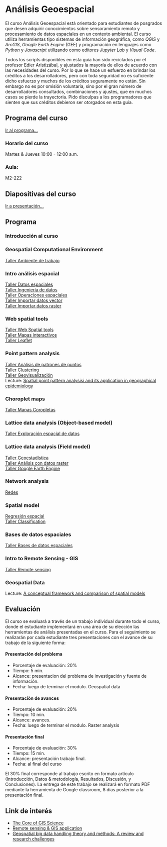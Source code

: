 # Análisis Geoespacial

El curso Análisis Geoespacial está orientado para estudiantes de posgrados que desen adquirir conocimientos sobre sensoramiento remoto y procesamiento de datos espaciales en un contexto ambiental. El curso utiliza herramientas tipo sistemas de información geográfica, como *QGIS* y *ArcGIS*, *Google Earth Engine* (GEE) y programación en lenguajes como *Python* y *Javascript* utilizando como editores *Jupyter Lab* y *Visual Code*. 

Todos los scripts disponibles en esta guía han sido reciclados por el profesor Edier Aristizábal, y ajustados la mayoría de ellos de acuerdo con las necesidades del curso. Por lo que se hace un esfuerzo en brindar los créditos a los desarrolladores, pero con toda seguridad no es suficiente dicho esfuerzo y muchos de los créditos seguramente no están. Sin embargo no es por omisión voluntaria, sino por el gran número de desarrolladores consultados, combinaciones y ajustes, que en muchos casos se pierde la trayectoria. Pido disculpas a los programadores que sienten que sus créditos debieron ser otorgados en esta guía.

## Programa del curso
[Ir al programa...](/Programa_AnalisisGeoespacial.pdf)

### Horario del curso
Martes & Jueves 10:00 - 12:00 a.m.

### Aula:
M2-222

## Diapositivas del curso
[Ir a presentación...](/html/AnalisisGeoespacial.html)

## Programa

### Introducción al curso

### Geospatial Computational Environment
[Taller Ambiente de trabajo](/Notebooks/01_ComputationalEnvironment.ipynb)  

### Intro análisis espacial
[Taller Datos espaciales](/Notebooks/02_GeospatialData.ipynb)   
[Taller Ingeniería de datos](/Notebooks/03_DataEngineering.ipynb)  
[Taller Operaciones espaciales](/Notebooks/04_SpatialOperation.ipynb)  
[Taller Importar datos vector](/Notebooks/05_DownloadData_Vector.ipynb)  
[Taller Importar datos raster](/Notebooks/06_DownloadData_Raster.ipynb)  

### Web spatial tools
[Taller Web Spatial tools](/Notebooks/07_WebMapping.ipynb)  
[Taller Mapas interactivos](/Notebooks/08_InteractiveMaps.ipynb)  
[Taller Leaflet](/Notebooks/09_Leaflet.ipynb)  

### Point pattern analysis
[Taller Análisis de patrones de puntos](/Notebooks/10_PointPatternAnalysis.ipynb)  
[Taller Clustering](/Notebooks/11_Clustering.ipynb)  
[Taller Geovisualización](/Notebooks/12_Geovisualization.ipynb)  
Lecture: [Spatial point pattern analysisi and its application in geographical epidemiology](https://fenix.ciencias.ulisboa.pt/downloadFile/281612415665591/point_epidemology.pdf)  

### Choroplet maps
[Taller Mapas Coropletas](/Notebooks/13_Choropleth.ipynb)   

### Lattice data analysis (Object-based model)
[Taller Exploración espacial de datos](/Notebooks/14_SpatialAssociation.ipynb)

### Lattice data analysis (Field model)
[Taller Geoestadística](/Notebooks/15_Geostatistic.ipynb)  
[Taller Análisis con datos raster](/Notebooks/16_Raster.ipynb)     
[Taller Google Earth Engine](/Notebooks/17_GEE.ipynb)  

### Network analysis
[Redes](/Notebooks/18_Network.ipynb) 

### Spatial model
[Regresión espacial](/Notebooks/19_SpatialRegression.ipynb)  
[Taller Classification](/Notebooks/20_Clasificacion.ipynb)   

### Bases de datos espaciales
[Taller Bases de datos espaciales](/Notebooks/21_SGDB.ipynb) 

### Intro to Remote Sensing - GIS
[Taller Remote sensing](/Guias/Guia_SIG.pdf) 

### Geospatial Data
Lecture: [A conceptual framework and comparison of spatial models](https://www.researchgate.net/publication/244954245_A_Conceptual_Framework_and_Comparison_of_Spatial_Data_Models)

## Evaluación
El curso se evaluará a través de un trabajo individual durante todo el curso, donde el estudiante implementará en una área de 
su elección las herramientas de análisis presentadas en el curso. Para el seguimiento se realizarán por cada estudiante tres 
presentaciones con el avance de su trabajo de la siguiente forma:

#### Presentación del problema
* Porcentaje de evaluación: 20%
* Tiempo: 5 min.
* Alcance: presentacion del problema de investigación y fuente de información.
* Fecha: luego de terminar el modulo. Geospatial data

#### Presentaciòn de avances
* Porcentaje de evaluación: 20%
* Tiempo: 10 min.
* Alcance: avances.
* Fecha: luego de terminar el modulo. Raster analysis

#### Presentación final
* Porcentaje de evaluación: 30%
* Tiempo: 15 min.
* Alcance: presentación trabajo final.
* Fecha: al final del curso

El 30% final corresponde al trabajo escrito en formato artículo (Introducción, Datos \& metodología, Resultados, Discusión, 
y Conclusiones). La entrega de este trabajo se realizará en formato PDF mediante la herramienta de Google classroom, 8 dias posterior a la presentación final.

## Link de interés
* [The Core of GIS Science](https://ltb.itc.utwente.nl/page/498/dashboard)  
* [Remote sensing & GIS application](http://ecoursesonline.iasri.res.in/course/view.php?id=53)  
* [Geospatial big data handling theory and methods: A review and research challenges](https://www.sciencedirect.com/science/article/pii/S0924271615002439?via%3Dihub)  
